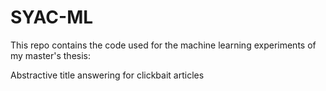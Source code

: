 # SYAC-ML 

This repo contains the code used for the machine learning experiments
of my master's thesis:  

Abstractive title answering for clickbait articles  


